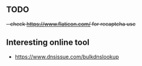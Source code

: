 ## TODO
~~- check https://www.flaticon.com/ for recaptcha use~~
## Interesting online tool
- https://www.dnsissue.com/bulkdnslookup
